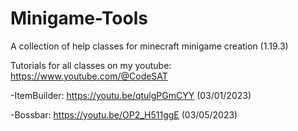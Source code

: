 # Minigame-Tools
A collection of help classes for minecraft minigame creation (1.19.3)

Tutorials for all classes on my youtube: https://www.youtube.com/@CodeSAT

-ItemBuilder:   https://youtu.be/qtulgPGmCYY (03/01/2023)

-Bossbar:       https://youtu.be/OP2_H511ggE (03/05/2023)
